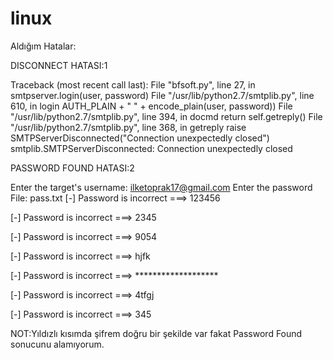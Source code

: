 # linux
Aldığım Hatalar:

DISCONNECT HATASI:1

Traceback (most recent call last):
  File "bfsoft.py", line 27, in <module>
    smtpserver.login(user, password)
  File "/usr/lib/python2.7/smtplib.py", line 610, in login
    AUTH_PLAIN + " " + encode_plain(user, password))
  File "/usr/lib/python2.7/smtplib.py", line 394, in docmd
    return self.getreply()
  File "/usr/lib/python2.7/smtplib.py", line 368, in getreply
    raise SMTPServerDisconnected("Connection unexpectedly closed")
smtplib.SMTPServerDisconnected: Connection unexpectedly closed  
  
  PASSWORD FOUND HATASI:2
  
  Enter the target's username: ilketoprak17@gmail.com
Enter the password File: pass.txt
[-] Password is incorrect ===> 123456
 
[-] Password is incorrect ===> 2345
 
[-] Password is incorrect ===> 9054
 
[-] Password is incorrect ===> hjfk
 
[-] Password is incorrect ===> *******************
 
[-] Password is incorrect ===> 4tfgj
 
[-] Password is incorrect ===> 345

NOT:Yıldızlı kısımda şifrem doğru bir şekilde var fakat Password Found sonucunu alamıyorum.
